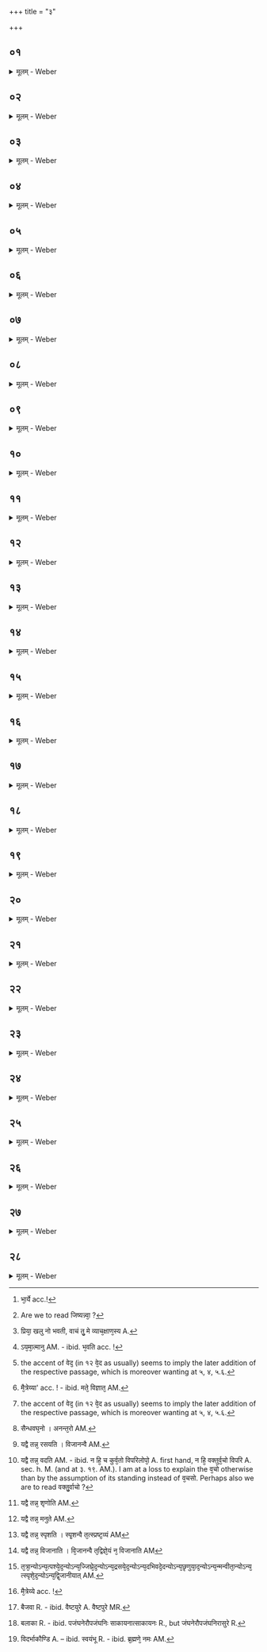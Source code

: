 +++
title = "३"

+++

##  ०१
<details><summary>मूलम् - Weber</summary>

अ᳘थ ह या᳘ज्ञवल्क्यस्य द्वे भा᳘र्ये [^wbr_1] बभूवतुः॥  
मै᳘त्रेयी च कात्यायनी᳘ च त᳘योर्ह मै᳘त्रेयी ब्रह्मवादि᳘नी बभूव स्त्रीप्रॗज्ञेव कात्यायनीॗ सोऽन्य᳘द्वृत्त᳘मुपाकरिष्य᳘माणः॥  

[^wbr_1]: भा᳘र्ये acc.!
</details>

##  ०२
<details><summary>मूलम् - Weber</summary>

या᳘ज्ञवल्क्यो मै᳘त्रेयी᳘ति होवाच॥  
प्रव्रजिष्यन्वा᳘ [^wbr_2] अरेऽह᳘मस्मात्स्था᳘नादस्मि ह᳘न्त तेऽन᳘या कात्यायन्या᳘न्तं कर᳘वाणी᳘ति॥  

[^wbr_2]: Are we to read जिष्यन्न्वा᳘ ?
</details>

##  ०३
<details><summary>मूलम् - Weber</summary>

सा᳘ होवाच मै᳘त्रेयी॥  
यन्नु᳘ म इय᳘म् भगोः स᳘र्वा पृथिवी᳘ वित्ते᳘न पूर्णा स्यात्स्यां न्व᳘हं ते᳘नामृता᳘हो३ ने᳘ति ने᳘ति होवाच या᳘ज्ञवल्क्यो य᳘थैॗवोपकरण᳘वतां जीवितं त᳘थैव᳘ ते जीवित᳘ᳫं᳘ स्यादमृतत्व᳘स्य तुॗ नाॗशास्ति वित्तेने᳘ति॥
</details>

##  ०४
<details><summary>मूलम् - Weber</summary>

सा᳘ होवाच मै᳘त्रेयी॥  
ये᳘नाॗहं नामृ᳘ता स्यां कि᳘महं ते᳘न कुर्यां य᳘देव भ᳘गवान्वे᳘द त᳘देव᳘ मे ब्रूही᳘ति॥
</details>

##  ०५
<details><summary>मूलम् - Weber</summary>

स᳘ होवाच या᳘ज्ञवल्क्यः॥  
प्रिया ख᳘लु नो भ᳘वती सती᳘ प्रियम᳘वृतद्ध᳘न्त ख᳘लु भवति तेऽहं त᳘द्वक्ष्यामि व्या᳘ख्यास्यामि ते वा᳘चं तु᳘ मे व्याच᳘क्षाणस्य [^wbr_3] नि᳘दिध्यासस्वे᳘ति ब्र᳘वीतु भ᳘गवानि᳘ति॥  

[^wbr_3]: प्रिया᳘ खलु नो भवती, वाचं तु᳘ मे व्याच᳘क्षाण᳘स्य A.
</details>

##  ०६
<details><summary>मूलम् - Weber</summary>

स᳘ होवाच या᳘ज्ञवल्क्यो॥  
न वा᳘ अरे प᳘त्युः का᳘माय प᳘तिः प्रियो᳘ भवत्यात्म᳘नस्तु का᳘माय प᳘तिः प्रियो᳘ भवति [^wbr_4] ॥  
देवाः᳘ प्रिया᳘ भवन्ति न वा᳘ अरे वेदा᳘नां᳘ [^wbr_5] का᳘माय वेदाः᳘ प्रिया᳘ भवन्त्यात्म᳘नस्तु का᳘माय वेदाः᳘ प्रिया᳘ भवन्ति न वा᳘ अरे यज्ञा᳘नां का᳘माय यज्ञाः प्रिया भवन्त्यात्म᳘नस्तु का᳘माय यज्ञाः᳘ प्रिया भवन्ति न वा᳘ अरे भूता᳘नां का᳘माय भूता᳘नि प्रिया᳘णि भवन्त्यात्म᳘नस्तु का᳘माय भूता᳘नि प्रिया᳘णि भवन्ति न वा᳘ अरे स᳘र्वस्य का᳘माय स᳘र्वम् प्रिय᳘म् भवत्यात्म᳘नस्तु कामाय स᳘र्वम् प्रिय᳘म् भवत्यात्मा न्व᳘रे द्रष्ट᳘व्यः श्रोत᳘व्यो मन्त᳘व्यो निदिध्यासित᳘व्यो मै᳘त्रेय्यात्म᳘नि वा᳘ अरे दृष्टे᳘ श्रुते᳘ मते वि᳘ज्ञात [^wbr_6] इदᳫं स᳘र्वं विदित᳘म्॥  

[^wbr_4]: ऽय᳘मा᳘त्मानु AM. - ibid. भ᳘वति acc. !  
[^wbr_5]: the accent of वेद᳘ (in १२ वे᳘द as usually) seems to imply the later addition of the respective passage, which is moreover wanting at ५, ४, ५.६. 
[^wbr_6]: मै᳘त्रेय्या' acc. ! - ibid. मते᳘ विज्ञात᳘ AM.
</details>

##  ०७
<details><summary>मूलम् - Weber</summary>

ब्र᳘ह्म तम् प᳘रादात्᳟᳟॥  
योऽन्य᳘त्रात्म᳘नो देवान्वे᳘द [^wbr_7] वेदास्तम् प᳘रादुॗर्योऽन्य᳘त्रात्म᳘नो वेदान्वे᳘द यज्ञास्तम् प᳘रादुॗर्योन्य᳘त्रात्म᳘नो यज्ञान्वे᳘द भूता᳘नि तम् प᳘रादुॗर्योऽन्य᳘त्रात्म᳘नो भूतानि वे᳘द स᳘र्वम् तम् प᳘रादाॗद्योऽन्य᳘त्रात्म᳘नः स᳘र्वं वे᳘देदम् ब्र᳘ह्मेदं᳘ क्षत्र᳘मिमे᳘ लोका᳘ इमे᳘ देवा᳘ इमे᳘ वेदा᳘ इमे᳘ यज्ञा᳘ इमा᳘नि भूता᳘नीदᳫं स᳘र्वं य᳘दय᳘मात्मा᳟॥  

[^wbr_7]: the accent of वेद᳘ (in १२ वे᳘द as usually) seems to imply the later addition of the respective passage, which is moreover wanting at ५, ४, ५.६.
</details>

##  ०८
<details><summary>मूलम् - Weber</summary>

स य᳘था दुन्दुभे᳘र्हन्य᳘मानस्य॥  
न बा᳘ह्याञ्छ᳘ब्दाञ्छक्नुयाद्ग्र᳘हणाय दुन्दुभेस्तु ग्र᳘हणेन दुन्दुभ्याघात᳘स्य वा श᳘ब्दो भवति गृहीतः᳟॥
</details>

##  ०९
<details><summary>मूलम् - Weber</summary>

स य᳘था वी᳘णायै वाद्य᳘मानायै॥  
न बा᳘ह्याञ्छ᳘ब्दाञ्छक्नुयाद्ग्र᳘हणाय वी᳘णायै तु ग्र᳘हणेन वीणावाद᳘स्य वा श᳘ब्दो गृहीतः᳟॥
</details>

##  १०
<details><summary>मूलम् - Weber</summary>

स य᳘था शङ्ख᳘स्य ध्माय᳘मानस्य॥  
न बा᳘ह्याञ्छ᳘ब्दाञ्छक्नुयाद्ग्र᳘हणाय शङ्ख᳘स्य तु ग्र᳘हणेन शङ्खध्म᳘स्य वा श᳘ब्दो गृहीतः᳟॥
</details>

##  ११
<details><summary>मूलम् - Weber</summary>

स य᳘थार्द्रैधाग्ने᳘रभ्या᳘हितस्य ॥  
सू᳘त्राण्यनुव्याख्या᳘नानि व्याख्या᳘नानि दत्त᳘ᳫं᳘ हुत᳘माशित᳘म् पायित᳘मयं᳘ च लोकः प᳘रश्च लोकः स᳘र्वाणि च भूता᳘न्यस्यैॗवैता᳘नि स᳘र्वाणि नि᳘श्वसितानि॥
</details>

##  १२
<details><summary>मूलम् - Weber</summary>

स य᳘था स᳘र्वासामपा᳘ᳫं᳘ समुद्र᳘ एकायन᳘म्॥  
एवᳫं स᳘र्वेषाᳫं स्पर्शा᳘नां त्व᳘गेकायन᳘मेवᳫं स᳘र्वेषां गन्धा᳘नां ना᳘सिके एकायन᳘मेवᳫं स᳘र्वेषां र᳘सानां जिॗह्वैकायन᳘मेवᳫं स᳘र्वेषां रूपा᳘णां च᳘क्षुरेकायन᳘मेवᳫं स᳘र्वेषां श᳘ब्दानां श्रो᳘त्रमेकायन᳘मेवᳫं स᳘र्वेषाᳫं संकल्पा᳘नाम् म᳘न एकायन᳘मेवᳫं स᳘र्वेषां वे᳘दानाᳫं हृ᳘दयमेकायन᳘मेवᳫं स᳘र्वेषां क᳘र्मणाᳫं ह᳘स्तावेकायन᳘मेवᳫं स᳘र्वेषाम᳘ध्वनां पा᳘दावेकायन᳘मेवᳫं स᳘र्वेषामानन्दा᳘नन्दा᳘नामुप᳘स्थ एकायन᳘मेवᳫं स᳘र्वेषां विसर्गा᳘णाम् पा᳘युरेकायन᳘मेवᳫं स᳘र्वासां विद्या᳘नां वा᳘गेकायन᳘म् ॥
</details>

##  १३
<details><summary>मूलम् - Weber</summary>

स य᳘था सैन्धवघॗनो॥  
अनन्तॗरोऽबाह्यः᳘ [^wbr_8] कृत्स्नो᳘ रसघन᳘ एव᳘ स्यादेवं वा᳘ अर इद᳘म् मह᳘द्भूत᳘मनन्त᳘मपारं᳘ कृत्स्नः᳘ प्रज्ञानघन᳘ एॗवैते᳘भ्यो भूते᳘भ्यः समुत्था᳘य ता᳘न्येॗवानुवि᳘नश्यति न प्रे᳘त्यॗ संज्ञास्ती᳘त्यरे ब्रवीमी᳘ति होवाच या᳘ज्ञवल्क्यः॥  

[^wbr_8]: सैन्धवघ᳘नो । अनन्त᳘रो AM.
</details>

##  १४
<details><summary>मूलम् - Weber</summary>

सा᳘ होवाच मै᳘त्रेयी॥  
अ᳘त्रैव᳘ मा भ᳘गवान्मोहान्तमा᳘पीपदन्न वा᳘ अह᳘मिदं वि᳘जानामि न प्रे᳘त्यॗ संज्ञास्ती᳘ति॥
</details>

##  १५
<details><summary>मूलम् - Weber</summary>

स᳘ होवाच या᳘ज्ञवल्क्यो॥  
न वा᳘ अरेऽहम् मो᳘हम् ब्रवीम्यविनाशी वा᳘ अरे य᳘मात्मा᳘नुच्छित्तिधर्मा मात्रासंसर्गस्त्व᳘स्य भ᳘वति॥
</details>

##  १६
<details><summary>मूलम् - Weber</summary>

यद्वै तन्न प᳘श्यति॥  
प᳘श्यन्वै त᳘द्द्रष्ट᳘व्यं न᳘ पश्यति न हि᳘ द्रष्टुर्दृ᳘ष्टेर्विपरिलोपो᳘ विद्यते᳘ऽविनाशित्वान्न तु त᳘द्द्विती᳘यमस्ति त᳘तोऽन्यद्वि᳘भक्तं यत्प᳘श्येत् ॥
</details>

##  १७
<details><summary>मूलम् - Weber</summary>

यद्वै तन्न जि᳘घ्रति॥  
जि᳘घ्रन्वै त᳘द्घ्रात᳘व्यं न᳘ जिघ्रति न हि᳘ घ्रातुर्घ्रा᳘णाद्विपरिलोपो᳘ विद्यते᳘ऽविनाशित्वान्न तु त᳘द्द्विती᳘यमस्ति त᳘तोऽन्यद्वि᳘भक्तं यज्जि᳘घ्रेत् ॥
</details>

##  १८
<details><summary>मूलम् - Weber</summary>

यद्वै तन्न᳘ रस᳘यति [^wbr_9] ॥  
विजानन्वै तद्र᳘सं न᳘ रसयति न हि᳘ रसयितू र᳘साद्विपरिलोपो᳘ विद्यते᳘ऽविनाशित्वान्न तु त᳘द्द्विती᳘यमस्ति त᳘तोऽन्यद्वि᳘भक्तं य᳘द्रस᳘येत् ॥  

[^wbr_9]: यद्वै तन्न᳘ रसयति । विजानन्वै AM.
</details>

##  १९
<details><summary>मूलम् - Weber</summary>

यद्वै तन्न व᳘दति [^wbr_10] ॥  
व᳘दन्वै त᳘द्वक्त᳘व्यं न᳘ वदति न हि᳘ वक्तुर्व᳘चो विपरिलोपो᳘ विद्यते᳘ऽविनाशित्वान्न तु त᳘द्द्विती᳘यमस्ति त᳘तोऽन्यद्वि᳘भक्तं यद्व᳘देत् ॥  

[^wbr_10]: यद्वै तन्न᳘ वदति AM. - ibid. न हि᳘ च कुर्व᳘तो विपरिलोपो᳘ A. first hand, न हि᳘ वक्तुर्व᳘चो विपरि A. sec. h. M. (and at ३. १९. AM.). I am at a loss to explain the व᳘चो otherwise than by the assumption of its standing instead of व᳘चसो. Perhaps also we are to read वक्तु᳘र्वाचो ?
</details>

##  २०
<details><summary>मूलम् - Weber</summary>

यद्वै तन्न᳘ शृणो᳘ति [^wbr_11] ॥  
शृण्वन्वै त᳘छ्रोत᳘व्यं न᳘ शृणोति न हि᳘ श्रोतुः श्रु᳘तेर्विपरिलोपो᳘ विद्यते᳘ऽविनाशित्वान्न तु त᳘द्द्विती᳘यमस्ति त᳘तोऽन्यद्वि᳘भक्तं य᳘छृणुया᳘त् ॥  

[^wbr_11]: यद्वै तन्न᳘ शृणोति AM.
</details>

##  २१
<details><summary>मूलम् - Weber</summary>

यद्वै तन्न᳘ मनुते᳟ [^wbr_12] ॥  
मन्वानो वै त᳘न्मन्त᳘व्यं न᳘ मनुते न हि᳘ मन्तुर्म᳘तेर्विपरिलोपो᳘ विद्यते᳘ऽविनाशित्वान्न तु त᳘द्द्विती᳘यमस्तित᳘तोऽन्यद्वि᳘भक्तं य᳘न्मन्वीत᳟॥  

[^wbr_12]: यद्वै तन्न᳘ मनुते AM.
</details>

##  २२
<details><summary>मूलम् - Weber</summary>

यद्वै तन्न᳘ स्पृश᳘ति [^wbr_13] ॥  

[^wbr_13]: यद्वै तन्न᳘ स्पृशति । स्पृ᳘शन्वै त᳘त्स्प्रष्ट᳘व्यं AM
</details>

##  २३
<details><summary>मूलम् - Weber</summary>

यद्वै तन्न᳘ विजाना᳘ति [^wbr_14] ॥  
विजानन्वै त᳘द्विज्ञे᳘यं न वि᳘जानाति न हि᳘ विज्ञातु᳘र्विज्ञा᳘नाद्विपरिलोपो᳘ विद्यते᳘ऽविनाशित्वान्न तु त᳘द्द्विती᳘यमस्ति त᳘तोऽन्यद्वि᳘भक्तं य᳘द्विजानीया᳘त् ॥  

[^wbr_14]: यद्वै तन्न᳘ विजानाति । वि᳘जानन्वै त᳘द्विज्ञे᳘यं न᳘ विजानाति AM
</details>

##  २४
<details><summary>मूलम् - Weber</summary>

य᳘त्र वा᳘ अन्य᳘दिव स्या᳘त्॥  
त᳘त्राॗन्योऽन्य᳘त्पश्येदॗन्योऽन्य᳘ज्जिघ्रेदॗन्योऽन्य᳘द्रसयेदॗन्योऽन्य᳘दभि᳘वदेदॗन्योऽन्य᳘छृणुयादॗन्योऽन्य᳘न्मन्वीताॗन्योऽन्य᳘त्स्पृशेदॗन्योऽन्यद्वि᳘जानीयात् [^wbr_15] ॥  

[^wbr_15]: त᳘त्रा᳘न्योऽन्य᳘त्पश्ये᳘द᳘न्योऽन्य᳘ज्जिघ्रे᳘द᳘न्योऽन्य᳘द्रसये᳘द᳘न्योऽन्य᳘दभिवदे᳘दन्योऽन्य᳘छृणुया᳘द᳘न्योऽन्य᳘न्मन्वीता᳘न्योऽन्य᳘त्स्पृशे᳘द᳘न्योऽन्य᳘द्वि᳘जानीयात् AM.
</details>

##  २५
<details><summary>मूलम् - Weber</summary>

य᳘त्र त्व᳘स्य स᳘र्वमाॗत्मैवा᳘भूत्॥  
तत्के᳘न क᳘म् पश्येत्तत्के᳘न कं᳘ जिघ्रेत्तत्के᳘न कं᳘ रसयेत्तत्के᳘न क᳘मभि᳘वदेत्तत्के᳘न कं᳘ शृणुयात्तत्के᳘न क᳘म् मन्वीत तत्के᳘न क᳘ᳫं᳘ स्पृशेत्तत्के᳘न कं वि᳘जानीयाद्ये᳘नेदᳫं स᳘र्वं विजाना᳘ति तं के᳘न वि᳘जानीयाद्विज्ञाता᳘रमरे के᳘न वि᳘जानीयादि᳘त्युक्ता᳘नुशासनासि मै᳘त्रय्येता᳘वदरे [^wbr_16] ख᳘ल्वमृतत्वमि᳘ति होक्त्वा या᳘ज्ञवल्क्यः प्र᳘वव्राज॥  

[^wbr_16]: मै᳘त्रेय्ये acc. !
</details>

##  २६
<details><summary>मूलम् - Weber</summary>

अ᳘थ वंशः᳟॥  
त᳘दिदं᳘ वयं शौ᳘र्पणाय्याछौ᳘र्पणाय्यो गौ᳘तमाद्गौ᳘तमो वा᳘त्स्याद्वा᳘त्स्यो वा᳘त्स्याच्च पाराशर्या᳘च्च पा᳘राशर्यः सां᳘कृत्याच्च भा᳘रद्वाजाच्च भा᳘रद्वाज औदवाहे᳘श्च शा᳘ण्डिल्याच्च शा᳘ण्डिल्यो वै᳘जवापाच्च गौतमा᳘च्च गौ᳘तमो वै᳘जवापायनाच्च वैष्टपुरेया᳘च्च वै᳘ष्टपुरेयः [^wbr_17] शा᳘ण्डिल्याच्च रौहिणायना᳘च्च रौहिणायना᳘च्च रौ᳘हिणायनः शौ᳘नाकाच्च जैवन्तायना᳘च्च रैभ्या᳘च्च रै᳘भ्यः पौ᳘तिमाष्यायणाच्च कौण्डिन्यायना᳘च्च कौ᳘ण्डिन्यायनः कौण्डिन्या᳘भ्यां कौ᳘ण्डिन्या और्णवाभे᳘भ्य औ᳘र्णवाभाः कौ᳘ण्डिन्यात्कौ᳘ण्डिन्यः कौ᳘ण्डिन्यात्कौ᳘ण्डिन्यः कौण्डिन्या᳘च्चाग्निवेश्या᳘च्च॥  

[^wbr_17]: बैजवा R. - ibid. वैष्टयुरे A. वैष्टपुरे MR.
</details>

##  २७
<details><summary>मूलम् - Weber</summary>

आग्निवेश्यः सै᳘तवात्॥  
सै᳘तवः पा᳘राशर्यात्पा᳘राशर्यो जा᳘तूकर्ण्याज्जा᳘तूकर्ण्यो भा᳘रद्वाजाद्भा᳘रद्वाजो भारद्वाजा᳘च्चासुरायणा᳘च्च गौतमा᳘च्च गौ᳘तमो भा᳘रद्वाजाद्भा᳘रद्वाजो वलाकाकौशिका᳘द्वलाकाकौशिकः᳘ काषायणा᳘त्काषायणः᳟॥  
सौकरायणा᳘त्सौकरायणस्त्रै᳘वणेस्त्रै᳘वणिरौ᳘पजन्घनेरौ᳘पजन्घनिः सायकायना᳘त्सायकायनः᳘ कौशिकायनेः᳘ कौशिकायनि᳘र्घृतकौशिका᳘द्घृतकौशिकः पा᳘राशर्यायणात्पा᳘राशर्यायणः पा᳘राशर्यात्पा᳘राशर्यो जा᳘तूकर्ण्याज्जा᳘तूकर्ण्यो भा᳘रद्वाजाद्भा᳘रद्वाजो भारद्वाजा᳘च्चासुरायणा᳘च्च यास्काच्चासुरायणस्त्रै᳘वणेस्त्रै᳘वणिरौ᳘पजन्घनेरौ᳘पजन्घनिरा᳘सुरेरा᳘सुरिर्भा᳘रद्वाजाद्भा᳘र्द्वाज [^wbr_18] आत्रेया᳘त्॥  

[^wbr_18]: बलाका R. - ibid. पजंघनेरौपजंघनिः साकायनात्साकायनः R., but जंघनेरौपजंघनिरासुरे R.
</details>

##  २८
<details><summary>मूलम् - Weber</summary>

आत्रेयो मा᳘ण्टेः॥  
मा᳘ण्टिर्गौ᳘तमाद्गौ᳘तमो गौ᳘तमाद्गौ᳘तमो वा᳘त्स्याद्वा᳘त्स्यः शा᳘ण्डिल्याछा᳘ण्डिल्यः कै᳘शोर्यात्का᳘प्यात्कै᳘शोर्यः का᳘प्यः कुमारहारिता᳘त्कुमारहारितो᳘ गालवा᳘द्गालवो᳘ विदर्भीकौण्डिन्या᳘द्विदर्भीकौण्डिन्यो [^wbr_19] वत्स᳘नपातो बा᳘भ्रवाद्वत्स᳘नपाद्बा᳘भ्रवः पथः सौ᳘भरात्पन्थाः सौ᳘भरोऽया᳘स्यादाङ्गिरसा᳘दया᳘स्य आङ्गिरस आ᳘भूतेस्त्वा᳘ष्ट्रादा᳘भूतिस्त्वा᳘ष्ट्रो विश्व᳘रूपात्त्वा᳘ष्ट्राद्वि᳘श्वरूपस्त्वा᳘ष्ट्रोऽश्वि᳘भ्यामश्वि᳘नौ दधी᳘च आथर्वणा᳘द्दध्य᳘ङ्ङाथर्वणो᳘ऽथर्वणो दै᳘वाद᳘थर्वा दै᳘वो मृत्योः᳘ प्राध्व᳘ᳫं᳘सनान्मृत्युः᳘ प्राध्व᳘ᳫं᳘सनः प्रध्व᳘ᳫं᳘सनात्प्रध्व᳘ᳫं᳘सन एकर्षे᳘रेकर्षि᳘र्विप्र᳘जित्तेर्विप्र᳘जित्तिर्व्य᳘ष्टेर्व्य᳘ष्टिः सना᳘रुः सना᳘रुः सनात᳘नात्सनात᳘नः स᳘नगात्स᳘नगः परमेष्ठि᳘नः परमेष्ठी ब्र᳘ह्मणो ब्र᳘ह्म स्वय᳘म्भु ब्र᳘ह्मणे न᳘मः॥  

[^wbr_19]: विदर्भाकौण्डि A. – ibid. स्वयंभू R. - ibid. ब्र᳘ह्मणे᳘ नमः AM.
</details>
